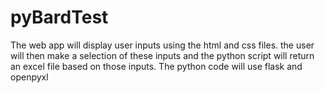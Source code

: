 # pyBardTest
The web app will display user inputs using the html and css files.  the user will then make a selection of these inputs and the python script will return an excel file based on those inputs.  The python code will use flask and openpyxl
